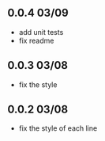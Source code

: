 ## 0.0.4 03/09
- add unit tests
- fix readme

## 0.0.3 03/08
- fix the style

## 0.0.2 03/08
- fix the style of each line